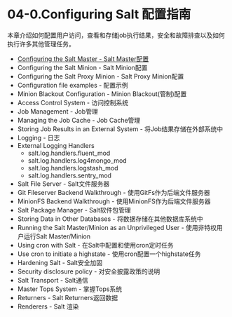 # 04-0.Configuring Salt 配置指南

本章介绍如何配置用户访问，查看和存储job执行结果，安全和故障排查以及如何执行许多其他管理任务。

- [Configuring the Salt Master - Salt Master配置](https://github.com/watermelonbig/SaltStack-Chinese-ManualBook/blob/master/chapter04/04-1-0.Configuring-the-Salt-Master-Salt-Master配置.md)
- Configuring the Salt Minion - Salt Minion配置
- Configuring the Salt Proxy Minion - Salt Proxy Minion配置
- Configuration file examples - 配置示例
- Minion Blackout Configuration - Minion Blackout(管制)配置
- Access Control System - 访问控制系统
- Job Management - Job管理
- Managing the Job Cache - Job Cache管理
- Storing Job Results in an External System - 将Job结果存储在外部系统中
- Logging - 日志
- External Logging Handlers
    - salt.log.handlers.fluent_mod
    - salt.log.handlers.log4mongo_mod
    - salt.log.handlers.logstash_mod
    - salt.log.handlers.sentry_mod
- Salt File Server - Salt文件服务器
- Git Fileserver Backend Walkthrough - 使用GitFs作为后端文件服务器
- MinionFS Backend Walkthrough - 使用MinionFS作为后端文件服务器
- Salt Package Manager - Salt软件包管理
- Storing Data in Other Databases - 将数据存储在其他数据库系统中
- Running the Salt Master/Minion as an Unprivileged User - 使用非特权用户运行Salt Master/Minion
- Using cron with Salt - 在Salt中配置和使用cron定时任务
- Use cron to initiate a highstate - 使用cron配置一个highstate任务
- Hardening Salt - Salt安全加固
- Security disclosure policy - 对安全披露政策的说明
- Salt Transport - Salt通信
- Master Tops System - 掌握Tops系统
- Returners - Salt Returners返回数据
- Renderers - Salt 渲染

